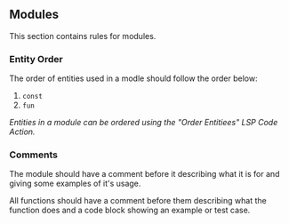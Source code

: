 ## Modules

This section contains rules for modules.

### Entity Order

The order of entities used in a modle should follow the order below:

1. `const`
2. `fun`

_Entities in a module can be ordered using the "Order Entitiees" LSP Code Action._

### Comments

The module should have a comment before it describing what it is for and giving
some examples of it's usage.

All functions should have a comment before them describing what the function
does and a code block showing an example or test case.
